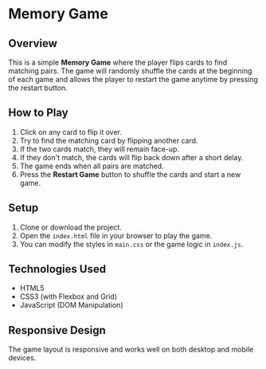 # Memory Game

## Overview

This is a simple **Memory Game** where the player flips cards to find matching pairs. The game will randomly shuffle the cards at the beginning of each game and allows the player to restart the game anytime by pressing the restart button.

## How to Play

1. Click on any card to flip it over.
2. Try to find the matching card by flipping another card.
3. If the two cards match, they will remain face-up.
4. If they don't match, the cards will flip back down after a short delay.
5. The game ends when all pairs are matched.
6. Press the **Restart Game** button to shuffle the cards and start a new game.

## Setup

1. Clone or download the project.
2. Open the `index.html` file in your browser to play the game.
3. You can modify the styles in `main.css` or the game logic in `index.js`.

## Technologies Used

- HTML5
- CSS3 (with Flexbox and Grid)
- JavaScript (DOM Manipulation)

## Responsive Design

The game layout is responsive and works well on both desktop and mobile devices.
